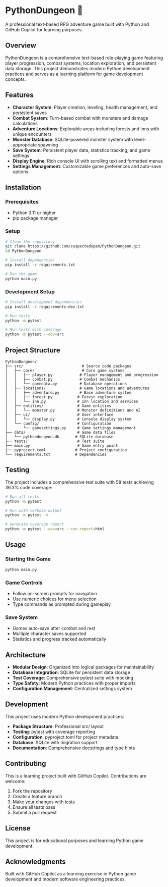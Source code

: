 # PythonDungeon 🐉

A professional text-based RPG adventure game built with Python and GitHub Copilot for learning purposes.

## Overview

PythonDungeon is a comprehensive text-based role-playing game featuring player progression, combat systems, location exploration, and persistent data storage. This project demonstrates modern Python development practices and serves as a learning platform for game development concepts.

## Features

- **Character System**: Player creation, leveling, health management, and persistent saves
- **Combat System**: Turn-based combat with monsters and damage calculations
- **Adventure Locations**: Explorable areas including forests and inns with unique encounters
- **Monster Database**: SQLite-powered monster system with level-appropriate spawning
- **Save System**: Persistent player data, statistics tracking, and game settings
- **Display Engine**: Rich console UI with scrolling text and formatted menus
- **Settings Management**: Customizable game preferences and auto-save options

## Installation

### Prerequisites
- Python 3.11 or higher
- pip package manager

### Setup
```bash
# Clone the repository
git clone https://github.com/suspectedspam/PythonDungeon.git
cd PythonDungeon

# Install dependencies
pip install -r requirements.txt

# Run the game
python main.py
```

### Development Setup
```bash
# Install development dependencies
pip install -r requirements-dev.txt

# Run tests
python -m pytest

# Run tests with coverage
python -m pytest --cov=src
```

## Project Structure

```
PythonDungeon/
├── src/                          # Source code packages
│   ├── core/                     # Core game systems
│   │   ├── player.py            # Player management and progression
│   │   ├── combat.py            # Combat mechanics
│   │   └── gamedata.py          # Database operations
│   ├── locations/               # Game locations and adventures
│   │   ├── adventure.py         # Base adventure system
│   │   ├── forest.py           # Forest exploration
│   │   └── inn.py              # Inn location and services
│   ├── entities/               # Game entities
│   │   └── monster.py          # Monster definitions and AI
│   ├── ui/                     # User interface
│   │   └── display.py          # Console display system
│   └── config/                 # Configuration
│       └── gamesettings.py     # Game settings management
├── data/                       # Game data files
│   └── pythondungeon.db       # SQLite database
├── tests/                      # Test suite
├── main.py                     # Game entry point
├── pyproject.toml             # Project configuration
└── requirements.txt           # Dependencies
```

## Testing

The project includes a comprehensive test suite with 58 tests achieving 36.3% code coverage:

```bash
# Run all tests
python -m pytest

# Run with verbose output
python -m pytest -v

# Generate coverage report
python -m pytest --cov=src --cov-report=html
```

## Usage

### Starting the Game
```bash
python main.py
```

### Game Controls
- Follow on-screen prompts for navigation
- Use numeric choices for menu selection
- Type commands as prompted during gameplay

### Save System
- Games auto-save after combat and rest
- Multiple character saves supported
- Statistics and progress tracked automatically

## Architecture

- **Modular Design**: Organized into logical packages for maintainability
- **Database Integration**: SQLite for persistent data storage
- **Test Coverage**: Comprehensive pytest suite with mocking
- **Type Safety**: Modern Python practices with proper imports
- **Configuration Management**: Centralized settings system

## Development

This project uses modern Python development practices:

- **Package Structure**: Professional src/ layout
- **Testing**: pytest with coverage reporting
- **Configuration**: pyproject.toml for project metadata
- **Database**: SQLite with migration support
- **Documentation**: Comprehensive docstrings and type hints

## Contributing

This is a learning project built with GitHub Copilot. Contributions are welcome:

1. Fork the repository
2. Create a feature branch
3. Make your changes with tests
4. Ensure all tests pass
5. Submit a pull request

## License

This project is for educational purposes and learning Python game development.

## Acknowledgments

Built with GitHub Copilot as a learning exercise in Python game development and modern software engineering practices.